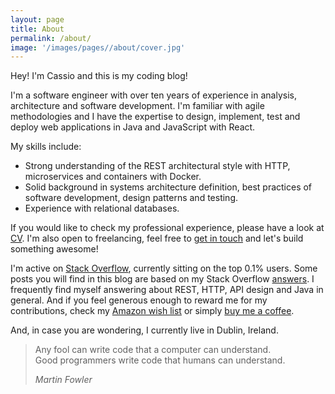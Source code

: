 ```yaml
---
layout: page
title: About
permalink: /about/
image: '/images/pages//about/cover.jpg'
---
```


Hey! I'm Cassio and this is my coding blog!

I'm a software engineer with over ten years of experience in analysis, architecture and software development. I'm familiar with agile methodologies and I have the expertise to design, implement, test and deploy web applications in Java and JavaScript with React.

My skills include:

- Strong understanding of the REST architectural style with HTTP, microservices and containers with Docker.
- Solid background in systems architecture definition, best practices of software development, design patterns and testing.
- Experience with relational databases.

If you would like to check my professional experience, please have a look at [CV][cv]. I'm also open to freelancing, feel free to [get in touch][contact] and let's build something awesome!

I'm active on [Stack Overflow][stackoverflow], currently sitting on the top 0.1% users. Some posts you will find in this blog are based on my Stack Overflow [answers][stackoverflow.answers]. I frequently find myself answering about REST, HTTP, API design and Java in general. And if you feel generous enough to reward me for my contributions, check my [Amazon wish list][amazon.wish-list] or simply [buy me a coffee][paypal].

And, in case you are wondering, I currently live in Dublin, Ireland.

> Any fool can write code that a computer can understand. <br/>
> Good programmers write code that humans can understand.
>
> <cite>Martin Fowler</cite>


  [cv]: /cv
  [contact]: /contact
  [stackoverflow]: https://stackoverflow.com/u/1426227
  [stackoverflow.answers]: https://stackoverflow.com/search?q=is%3Aanswer+user%3A1426227
  [amazon.wish-list]: https://amazon.co.uk/hz/wishlist/ls/3KJP5Z1RDXLFO
  [paypal]: https://paypal.me/cassiomolin
